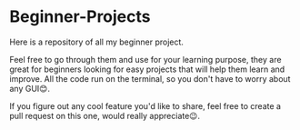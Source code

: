 # Beginner-Projects
Here is a repository of all my beginner project.

Feel free to go through them and use for your learning purpose, they are great for beginners looking for easy projects that will help them learn and improve. 
All the code run on the terminal, so you don't have to worry about any GUI😊.

If you figure out any cool feature you'd like to share, feel free to create a pull request on this one, would really appreciate😉.
